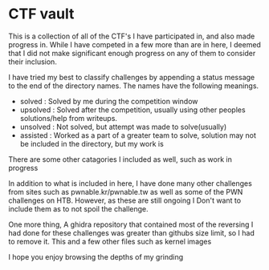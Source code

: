 # CTF vault

This is a collection of all of the CTF's I have participated in, and also made progress in.
While I have competed in a few more than are in here, I deemed that I did not make significant enough progress on any of them to consider their inclusion.

I have tried my best to classify challenges by appending a status message to the end of the directory names. The names have the following meanings.
- solved   : Solved by me during the competition window
- upsolved : Solved after the competition, usually using other peoples solutions/help from writeups.
- unsolved : Not solved, but attempt was made to solve(usually)
- assisted : Worked as a part of a greater team to solve, solution may not be included in the directory, but my work is

There are some other catagories I included as well, such as work in progress

In addition to what is included in here, I have done many other challenges from sites such as pwnable.kr/pwnable.tw as well as some of the PWN challenges on HTB.
However, as these are still ongoing I Don't want to include them as to not spoil the challenge.

One more thing, A ghidra repository that contained most of the reversing I had done for these challenges was greater than githubs size limit, so I had to remove it. This and a few other files such as kernel images

I hope you enjoy browsing the depths of my grinding
